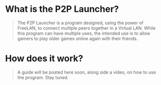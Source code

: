 # What is the P2P Launcher?
> The P2P Launcher is a program designed, using the power of FreeLAN, to connect multiple peers together in a Virtual LAN. While this program can have multiple uses, the intended use is to allow gamers to play older games online again with their friends.

# How does it work?
> A guide will be posted here soon, along side a video, on how to use the program. Stay tuned.
